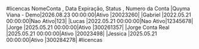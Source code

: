 #licencas
    NomeConta       , Data Expiração,   Status   , Numero da Conta
 |Quyma Viana - Demo|2026.08.23 00:00:00|Ativo    |20023260|
 |Gabriel           |2022.05.21 00:00:00|Nao Ativo|123|
 |Lucas             |2022.05.21 00:00:00|Nao Ativo|12345678|
 |Jorge             |2025.05.21 00:00:00|Ativo    |300261357|
 |Jorge Conta Real  |2025.05.21 00:00:00|Ativo    |20023498| 
 |Jessica           |2025.05.21 00:00:00|Ativo    |300284278| 
#licencas

